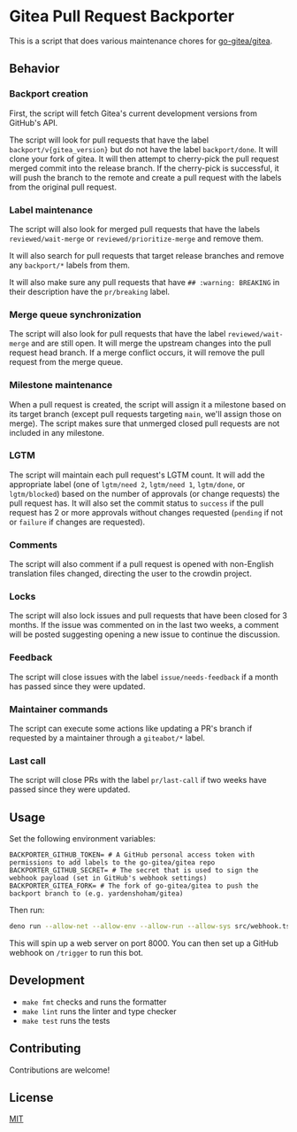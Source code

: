 # Gitea Pull Request Backporter

This is a script that does various maintenance chores for
[go-gitea/gitea](https://github.com/go-gitea/gitea).

## Behavior

### Backport creation

First, the script will fetch Gitea's current development versions from GitHub's
API.

The script will look for pull requests that have the label
`backport/v{gitea_version}` but do not have the label `backport/done`. It will
clone your fork of gitea. It will then attempt to cherry-pick the pull request
merged commit into the release branch. If the cherry-pick is successful, it will
push the branch to the remote and create a pull request with the labels from the
original pull request.

### Label maintenance

The script will also look for merged pull requests that have the labels
`reviewed/wait-merge` or `reviewed/prioritize-merge` and remove them.

It will also search for pull requests that target release branches and remove
any `backport/*` labels from them.

It will also make sure any pull requests that have `## :warning: BREAKING` in
their description have the `pr/breaking` label.

### Merge queue synchronization

The script will also look for pull requests that have the label
`reviewed/wait-merge` and are still open. It will merge the upstream changes
into the pull request head branch. If a merge conflict occurs, it will remove
the pull request from the merge queue.

### Milestone maintenance

When a pull request is created, the script will assign it a milestone based on
its target branch (except pull requests targeting `main`, we'll assign those on
merge). The script makes sure that unmerged closed pull requests are not
included in any milestone.

### LGTM

The script will maintain each pull request's LGTM count. It will add the
appropriate label (one of `lgtm/need 2`, `lgtm/need 1`, `lgtm/done`, or
`lgtm/blocked`) based on the number of approvals (or change requests) the pull
request has. It will also set the commit status to `success` if the pull request
has 2 or more approvals without changes requested (`pending` if not or `failure`
if changes are requested).

### Comments

The script will also comment if a pull request is opened with non-English
translation files changed, directing the user to the crowdin project.

### Locks

The script will also lock issues and pull requests that have been closed for 3
months. If the issue was commented on in the last two weeks, a comment will be
posted suggesting opening a new issue to continue the discussion.

### Feedback

The script will close issues with the label `issue/needs-feedback` if a month
has passed since they were updated.

### Maintainer commands

The script can execute some actions like updating a PR's branch if requested by
a maintainer through a `giteabot/*` label.

### Last call

The script will close PRs with the label `pr/last-call` if two weeks have passed
since they were updated.

## Usage

Set the following environment variables:

```
BACKPORTER_GITHUB_TOKEN= # A GitHub personal access token with permissions to add labels to the go-gitea/gitea repo
BACKPORTER_GITHUB_SECRET= # The secret that is used to sign the webhook payload (set in GitHub's webhook settings)
BACKPORTER_GITEA_FORK= # The fork of go-gitea/gitea to push the backport branch to (e.g. yardenshoham/gitea)
```

Then run:

```bash
deno run --allow-net --allow-env --allow-run --allow-sys src/webhook.ts
```

This will spin up a web server on port 8000. You can then set up a GitHub
webhook on `/trigger` to run this bot.

## Development

- `make fmt` checks and runs the formatter
- `make lint` runs the linter and type checker
- `make test` runs the tests

## Contributing

Contributions are welcome!

## License

[MIT](LICENSE)
